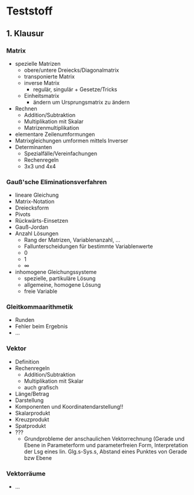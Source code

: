 # Teststoff

## 1. Klausur
### Matrix
+ spezielle Matrizen
	+ obere/untere Dreiecks/Diagonalmatrix
	+ transponierte Matrix
	+ inverse Matrix
		+ regulär, singulär + Gesetze/Tricks
	+ Einheitsmatrix
		+ ändern um Ursprungsmatrix zu ändern
+ Rechnen
	+ Addition/Subtraktion
	+ Multiplikation mit Skalar
	+ Matrizenmultiplikation
+ elementare Zeilenumformungen
+ Matrixgleichungen umformen mittels Inverser
+ Determinanten
	+ Spezialfälle/Vereinfachungen
	+ Rechenregeln
	+  3x3 und 4x4

### Gauß'sche Eliminationsverfahren
+ lineare Gleichung
+ Matrix-Notation
+ Dreiecksform
+ Pivots
+ Rückwärts-Einsetzen
+ Gauß-Jordan
+ Anzahl Lösungen
	+ Rang der Matrizen, Variablenanzahl, ...
	+ Fallunterscheidungen für bestimmte Variablenwerte
	+ 0
	+ 1
	+ ∞
+ inhomogene Gleichungssysteme
	+ spezielle, partikuläre Lösung
	+ allgemeine, homogene Lösung
	+ freie Variable
	
### Gleitkommaarithmetik
+ Runden
+ Fehler beim Ergebnis
+ ...

### Vektor
+ Definition
+ Rechenregeln
	+ Addition/Subtraktion
	+ Multiplikation mit Skalar
	+ auch grafisch
+ Länge/Betrag
+ Darstellung
+ Komponenten und Koordinatendarstellung!!
+ Skalarprodukt
+ Kreuzprodukt
+ Spatprodukt
+ ???
	+ Grundprobleme der anschaulichen Vektorrechnung (Gerade und Ebene in Parameterform und parameterfreien Form, Interpretation der Lsg eines lin. Glg.s-Sys.s, Abstand eines Punktes von Gerade bzw Ebene

### Vektorräume
+ ...
